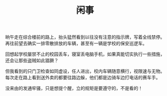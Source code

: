 ﻿---
layout: post
title: 闲事
category: 杂谈
description: 触景随感
---
晌午走在综合楼前的路上，抬头猛然看到以往没有注意的指示牌，写着全线禁停。再往前望去确实一排零散排放的车辆，甚至有一辆是学校的保安巡逻车。

回想起学校屡禁不止的校园丢车，寝室丢电脑手机，如果真能切实执行一些措施，还会让那些盗贼如此猖獗？

但我看到的只门卫检查如同虚设，任人进出，校内车辆随意横行，视限速与无物。每次走在路上看到送外卖的都要往路边躲，他们都是边骑车边打电话的赛车手。

没来由的发通牢骚，只是想提个醒，立的规矩是要遵守的，不是看的！